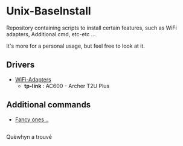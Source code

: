 # Unix-BaseInstall
Repository containing scripts to install certain features, such as WiFi adapters, Additional cmd, etc-etc ... 

It's more for a personal usage, but feel free to look at it.

## Drivers
* [WiFi-Adapters](WiFi-Adapters/WiF_Ad.txt)
	* **tp-link** : AC600 - Archer T2U Plus

## Additional commands
* [Fancy ones ..]()







##
Quèwhyn a trouvé

